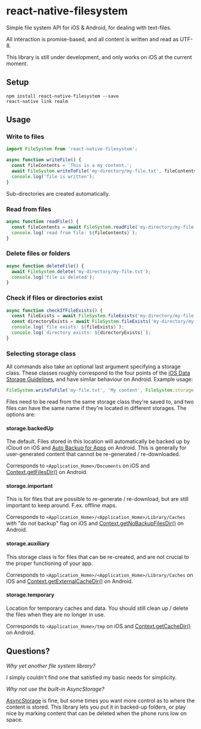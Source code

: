 # react-native-filesystem
Simple file system API for iOS &amp; Android, for dealing with text-files.

All interaction is promise-based, and all content is 
written and read as UTF-8.

This library is still under development, and only works on iOS at the current moment.

## Setup

    npm install react-native-filesystem --save
    react-native link realm

## Usage
### Write to files

```javascript
import FileSystem from 'react-native-filesystem';

async function writeFile() {
  const fileContents = 'This is a my content.';
  await FileSystem.writeToFile('my-directory/my-file.txt', fileContents);
  console.log('file is written');
}
```

Sub-directories are created automatically.

### Read from files

```javascript
async function readFile() {
  const fileContents = await FileSystem.readFile('my-directory/my-file.txt');
  console.log(`read from file: ${fileContents}`);
}
```

### Delete files or folders

```javascript
async function deleteFile() {
  await FileSystem.delete('my-directory/my-file.txt');
  console.log('file is deleted');
}
```

### Check if files or directories exist

```javascript
async function checkIfFileExists() {
  const fileExists = await FileSystem.fileExists('my-directory/my-file.txt');
  const directoryExists = await FileSystem.fileExists('my-directory/my-file.txt');
  console.log(`file exists: ${fileExists}`);
  console.log(`directory exists: ${directoryExists}`);
}
```

### Selecting storage class

All commands also take an optional last argument specifying a storage class. 
These classes roughly correspond to the four points of the 
[iOS Data Storage Guidelines](https://developer.apple.com/icloud/documentation/data-storage/index.html), 
and have similar behaviour on Android. Example usage:

```javascript
FileSystem.writeToFile('my-file.txt', 'My content', FileSystem.storage.important);
```

Files need to be read from the same storage class they're saved to, and two files can have the same name 
if they're located in different storages. The options are:

#### storage.backedUp

The default. Files stored in this location will automatically be backed up by iCloud on iOS and [Auto Backup for Apps](https://developer.android.com/guide/topics/data/autobackup.html) on Android. This is generally for user-generated content that cannot be re-generated / re-downloaded.

Corresponds to `<Application_Home>/Documents` on iOS and [Context.getFilesDir()](https://developer.android.com/reference/android/content/Context.html#getFilesDir()) on Android.

#### storage.important

This is for files that are possible to re-generate / re-download, but are still important to keep around. F.ex. offline maps.

Corresponds to `<Application_Home>/<Application_Home>/Library/Caches` with "do not backup" flag on iOS and [Context.getNoBackupFilesDir()](https://developer.android.com/reference/android/content/Context.html#getNoBackupFilesDir()) on Android.

#### storage.auxiliary

This storage class is for files that can be re-created, and are not crucial to the proper functioning of your app.

Corresponds to `<Application_Home>/<Application_Home>/Library/Caches` on iOS and [Context.getExternalCacheDir()](https://developer.android.com/reference/android/content/Context.html#getExternalCacheDir()) on Android.

#### storage.temporary

Location for temporary caches and data. You should still clean up / delete the files when they are no longer in use.

Corresponds to `<Application_Home>/tmp` on iOS and [Context.getCacheDir()](https://developer.android.com/reference/android/content/Context.html#getCacheDir()) on Android.

## Questions?

*Why yet another file system library?*

I simply couldn't find one that satisfied my basic needs for simplicity.

*Why not use the built-in AsyncStorage?*

[AsyncStorage](https://facebook.github.io/react-native/docs/asyncstorage.html) is fine, but some 
times you want more control as to where the content is stored. This library lets you put it 
in backed-up folders, or play nice by marking content that can be deleted when the 
 phone runs low on space.
